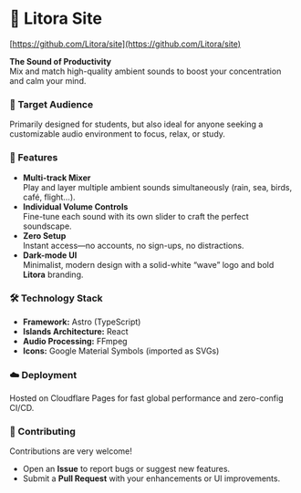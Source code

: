 # 📖 Litora Site

[https://github.com/Litora/site](https://github.com/Litora/site)

**The Sound of Productivity**  
Mix and match high-quality ambient sounds to boost your concentration and calm your mind.

### 🎯 Target Audience

Primarily designed for students, but also ideal for anyone seeking a customizable audio environment to focus, relax, or study.

### 🚀 Features

- **Multi-track Mixer**  
  Play and layer multiple ambient sounds simultaneously (rain, sea, birds, café, flight…).
- **Individual Volume Controls**  
  Fine-tune each sound with its own slider to craft the perfect soundscape.
- **Zero Setup**  
  Instant access—no accounts, no sign-ups, no distractions.
- **Dark-mode UI**  
  Minimalist, modern design with a solid-white “wave” logo and bold **Litora** branding.

### 🛠️ Technology Stack

- **Framework:** Astro (TypeScript)
- **Islands Architecture:** React
- **Audio Processing:** FFmpeg
- **Icons:** Google Material Symbols (imported as SVGs)

### ☁️ Deployment

Hosted on Cloudflare Pages for fast global performance and zero-config CI/CD.

### 🤝 Contributing

Contributions are very welcome!

- Open an **Issue** to report bugs or suggest new features.
- Submit a **Pull Request** with your enhancements or UI improvements.
